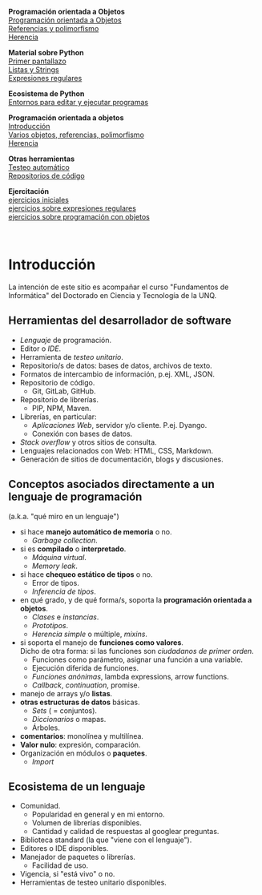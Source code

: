 <style>
.page-header {
    padding-bottom: 50px;
    padding-top: 50px;
}
</style>

**Programación orientada a Objetos**  
[Programación orientada a Objetos](./oop-intro.md)  
[Referencias y polimorfismo](./oop-references.md)  
[Herencia](./oop-inheritance.md)  

**Material sobre Python**  
[Primer pantallazo](./python-basics.md)  
[Listas y Strings](./python-lists-strings.md)  
[Expresiones regulares](./python-regex.md)  

**Ecosistema de Python**  
[Entornos para editar y ejecutar programas](./python-environments.md)  

**Programación orientada a objetos**  
[Introducción](./oop-intro.md)  
[Varios objetos, referencias, polimorfismo](./oop-references.md)  
[Herencia](./oop-inheritance.md)  

**Otras herramientas**  
[Testeo automático](./unit-test.md)  
[Repositorios de código](./code-repo.md)  

**Ejercitación**  
[ejercicios iniciales](./ejercitacion.md)  
[ejercicios sobre expresiones regulares](./ejercitacion-regex.md)  
[ejercicios sobre programación con objetos](./ejercitacion-oop.md)  

<br/>

# Introducción
La intención de este sitio es acompañar el curso "Fundamentos de Informática" del Doctorado en Ciencia y Tecnología de la UNQ.


## Herramientas del desarrollador de software
* *Lenguaje* de programación.
* Editor o *IDE*.
* Herramienta de *testeo unitario*.
* Repositorio/s de datos: bases de datos, archivos de texto.
* Formatos de intercambio de información, p.ej. XML, JSON.
* Repositorio de código.
    - Git, GitLab, GitHub.
* Repositorio de librerías.
    - PIP, NPM, Maven.
* Librerías, en particular:
    - *Aplicaciones Web*, servidor y/o cliente. P.ej. Dyango.
    - Conexión con bases de datos.
* *Stack overflow* y otros sitios de consulta.
* Lenguajes relacionados con Web: HTML, CSS, Markdown.
* Generación de sitios de documentación, blogs y discusiones.


## Conceptos asociados directamente a un lenguaje de programación
(a.k.a. "qué miro en un lenguaje")
- si hace **manejo automático de memoria** o no.
    + *Garbage collection*.
- si es **compilado** o **interpretado**.
    + *Máquina virtual*.
    + *Memory leak*.
- si hace **chequeo estático de tipos** o no.
    + Error de tipos.
    + *Inferencia de tipos*.
- en qué grado, y de qué forma/s, soporta la **programación orientada a objetos**.
    + *Clases* e *instancias*.
    + *Prototipos*.
    + *Herencia simple* o múltiple, *mixins*.
- si soporta el manejo de **funciones como valores**.  
  Dicho de otra forma: si las funciones son *ciudadanos de primer orden*.
    + Funciones como parámetro, asignar una función a una variable.
    + Ejecución diferida de funciones.
    + *Funciones anónimas*, lambda expressions, arrow functions.
    + *Callback*, *continuation*, promise.
- manejo de arrays y/o **listas**.
- **otras estructuras de datos** básicas.
    + *Sets* ( = conjuntos).
    + *Diccionarios* o mapas.
    + Árboles.
- **comentarios**: monolínea y multilínea.
- **Valor nulo**: expresión, comparación.
- Organización en módulos o **paquetes**.
    + *Import*


## Ecosistema de un lenguaje
- Comunidad.
    + Popularidad en general y en mi entorno.
    + Volumen de librerías disponibles.
    + Cantidad y calidad de respuestas al googlear preguntas.
- Biblioteca standard (la que "viene con el lenguaje").
- Editores o IDE disponibles.
- Manejador de paquetes o librerías.
    + Facilidad de uso.
- Vigencia, si "está vivo" o no.
- Herramientas de testeo unitario disponibles.



